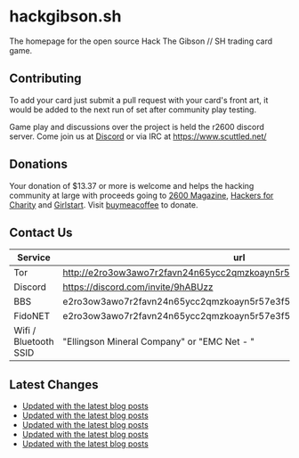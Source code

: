 # hackgibson.sh
The homepage for the open source Hack The Gibson // SH trading card game.


## Contributing

To add your card just submit a pull request with your card's front art, it would be added to the next run of set after community play testing.

Game play and discussions over the project is held the r2600 discord server. Come join us at [Discord](https://discord.com/invite/9hABUzz) or via IRC at https://www.scuttled.net/


## Donations

Your donation of $13.37 or more is welcome and helps the hacking community at large with proceeds going to [2600 Magazine](https://2600.com/), [Hackers for Charity](https://hackersforcharity.org) and [Girlstart](https://girlstart.org).  Visit [buymeacoffee](https://www.buymeacoffee.com/hackgibson.sh) to donate.


## Contact Us

Service | url
-|-
Tor | http://e2ro3ow3awo7r2favn24n65ycc2qmzkoayn5r57e3f56nvjwdcgg32ad.onion
Discord | https://discord.com/invite/9hABUzz
BBS | e2ro3ow3awo7r2favn24n65ycc2qmzkoayn5r57e3f56nvjwdcgg32ad.onion:23
FidoNET | e2ro3ow3awo7r2favn24n65ycc2qmzkoayn5r57e3f56nvjwdcgg32ad.onion:24554
Wifi / Bluetooth SSID | "Ellingson Mineral Company" or "EMC Net - <fidonet address>"

## Latest Changes
<!-- BLOG-POST-LIST:START -->
- [Updated with the latest blog posts](https://github.com/DFW2600/hackgibson.sh/commit/01c2e9d9523e89c73c6e4b2f7909fb2c1d3850d0)
- [Updated with the latest blog posts](https://github.com/DFW2600/hackgibson.sh/commit/514d145ea7c849ab5701e4bd05dd9d2081d23b2d)
- [Updated with the latest blog posts](https://github.com/DFW2600/hackgibson.sh/commit/ed4395ac04bc84f501d05b0577a698142a754cf3)
- [Updated with the latest blog posts](https://github.com/DFW2600/hackgibson.sh/commit/32ca33fe8f74109b7450289fd8372bc309de25f2)
- [Updated with the latest blog posts](https://github.com/DFW2600/hackgibson.sh/commit/b91d5d3902feeb2e02836c439fc52942ea984848)
<!-- BLOG-POST-LIST:END -->
